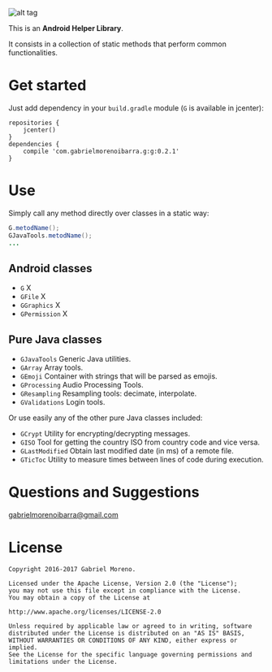 ![alt tag](http://gabrielmorenoibarra.com/images/logo_g.png)

This is an **Android Helper Library**.

It consists in a collection of static methods that perform common functionalities.

# Get started
Just add dependency in your `build.gradle` module (`G` is available in jcenter):
```
repositories {
    jcenter()
}
dependencies {
    compile 'com.gabrielmorenoibarra.g:g:0.2.1'
}
```

# Use
Simply call any method directly over classes in a static way:

```java
G.metodName();
GJavaTools.metodName();
...
```
## Android classes
- `G` X
- `GFile` X
- `GGraphics` X
- `GPermission` X

## Pure Java classes
- `GJavaTools` Generic Java utilities.
- `GArray` Array tools.
- `GEmoji` Container with strings that will be parsed as emojis.
- `GProcessing` Audio Processing Tools.
- `GResampling` Resampling tools: decimate, interpolate.
- `GValidations` Login tools.

Or use easily any of the other pure Java classes included:

- `GCrypt` Utility for encrypting/decrypting messages.
- `GISO` Tool for getting the country ISO from country code and vice versa.
- `GLastModified` Obtain last modified date (in ms) of a remote file.
- `GTicToc` Utility to measure times between lines of code during execution.

# Questions and Suggestions
[gabrielmorenoibarra@gmail.com](mailto:gabrielmorenoibarra@gmail.com)

# License
    Copyright 2016-2017 Gabriel Moreno.

    Licensed under the Apache License, Version 2.0 (the "License");
    you may not use this file except in compliance with the License.
    You may obtain a copy of the License at

    http://www.apache.org/licenses/LICENSE-2.0

    Unless required by applicable law or agreed to in writing, software
    distributed under the License is distributed on an "AS IS" BASIS,
    WITHOUT WARRANTIES OR CONDITIONS OF ANY KIND, either express or implied.
    See the License for the specific language governing permissions and
    limitations under the License.
